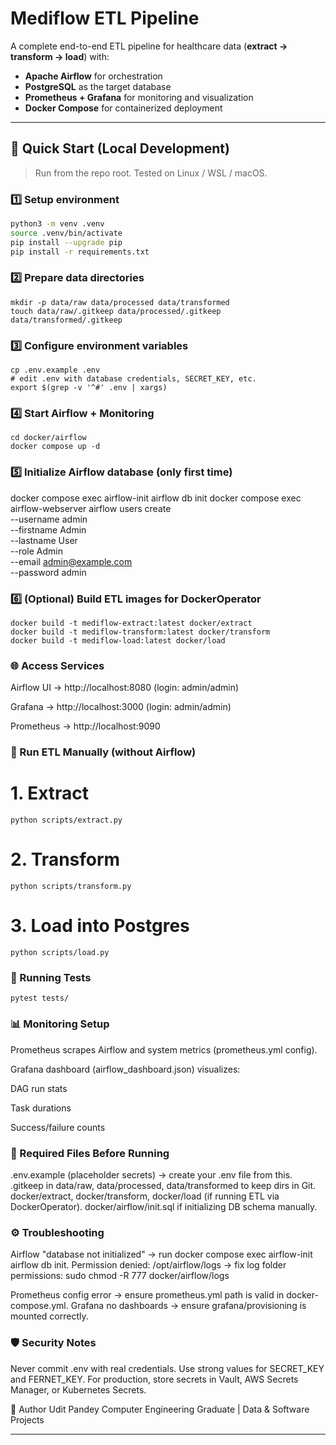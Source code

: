 # Mediflow ETL Pipeline

A complete end-to-end ETL pipeline for healthcare data (**extract → transform → load**) with:

- **Apache Airflow** for orchestration  
- **PostgreSQL** as the target database  
- **Prometheus + Grafana** for monitoring and visualization  
- **Docker Compose** for containerized deployment  

---

## 🚀 Quick Start (Local Development)

> Run from the repo root. Tested on Linux / WSL / macOS.

### 1️⃣ Setup environment
```bash
python3 -m venv .venv
source .venv/bin/activate
pip install --upgrade pip
pip install -r requirements.txt
```

### 2️⃣ Prepare data directories
```
mkdir -p data/raw data/processed data/transformed
touch data/raw/.gitkeep data/processed/.gitkeep data/transformed/.gitkeep
```

### 3️⃣ Configure environment variables
```
cp .env.example .env
# edit .env with database credentials, SECRET_KEY, etc.
export $(grep -v '^#' .env | xargs)
```

### 4️⃣ Start Airflow + Monitoring
```
cd docker/airflow
docker compose up -d
```

### 5️⃣ Initialize Airflow database (only first time)
docker compose exec airflow-init airflow db init
docker compose exec airflow-webserver airflow users create \
  --username admin \
  --firstname Admin \
  --lastname User \
  --role Admin \
  --email admin@example.com \
  --password admin

### 6️⃣ (Optional) Build ETL images for DockerOperator
```
docker build -t mediflow-extract:latest docker/extract
docker build -t mediflow-transform:latest docker/transform
docker build -t mediflow-load:latest docker/load
```

### 🌐 Access Services

Airflow UI → http://localhost:8080
 (login: admin/admin)

Grafana → http://localhost:3000
 (login: admin/admin)

Prometheus → http://localhost:9090

### 🔄 Run ETL Manually (without Airflow)
# 1. Extract
```
python scripts/extract.py
```

# 2. Transform
```
python scripts/transform.py
```

# 3. Load into Postgres
```
python scripts/load.py
```

### 🧪 Running Tests
```
pytest tests/
```

### 📊 Monitoring Setup

Prometheus scrapes Airflow and system metrics (prometheus.yml config).

Grafana dashboard (airflow_dashboard.json) visualizes:

DAG run stats

Task durations

Success/failure counts

### 📁 Required Files Before Running
.env.example (placeholder secrets) → create your .env file from this.
.gitkeep in data/raw, data/processed, data/transformed to keep dirs in Git.
docker/extract, docker/transform, docker/load (if running ETL via DockerOperator).
docker/airflow/init.sql if initializing DB schema manually.

### ⚙️ Troubleshooting

Airflow "database not initialized" → run docker compose exec airflow-init airflow db init.
Permission denied: /opt/airflow/logs → fix log folder permissions:
sudo chmod -R 777 docker/airflow/logs

Prometheus config error → ensure prometheus.yml path is valid in docker-compose.yml.
Grafana no dashboards → ensure grafana/provisioning is mounted correctly.

### 🛡️ Security Notes

Never commit .env with real credentials.
Use strong values for SECRET_KEY and FERNET_KEY.
For production, store secrets in Vault, AWS Secrets Manager, or Kubernetes Secrets.



👤 Author
Udit Pandey
Computer Engineering Graduate | Data & Software Projects

---
